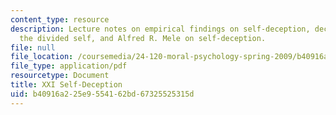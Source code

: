 ```yaml
---
content_type: resource
description: Lecture notes on empirical findings on self-deception, deception by others,
  the divided self, and Alfred R. Mele on self-deception.
file: null
file_location: /coursemedia/24-120-moral-psychology-spring-2009/b40916a225e9554162bd67325525315d_MIT24_120s09_lec21.pdf
file_type: application/pdf
resourcetype: Document
title: XXI Self-Deception
uid: b40916a2-25e9-5541-62bd-67325525315d
---
```

